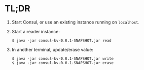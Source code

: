 # TL;DR
1. Start Consul, or use an existing instance running on `localhost`.
2. Start a reader instance:

    ```
    $ java -jar consul-kv-0.0.1-SNAPSHOT.jar read
    ```
3. In another terminal, update/erase value:

    ```
    $ java -jar consul-kv-0.0.1-SNAPSHOT.jar write
    $ java -jar consul-kv-0.0.1-SNAPSHOT.jar erase
    ```

